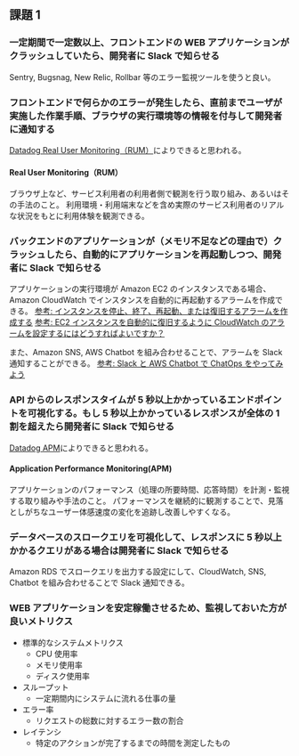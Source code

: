 ## 課題 1

### 一定期間で一定数以上、フロントエンドの WEB アプリケーションがクラッシュしていたら、開発者に Slack で知らせる

Sentry, Bugsnag, New Relic, Rollbar 等のエラー監視ツールを使うと良い。

### フロントエンドで何らかのエラーが発生したら、直前までユーザが実施した作業手順、ブラウザの実行環境等の情報を付与して開発者に通知する

[Datadog Real User Monitoring（RUM）](https://www.datadoghq.com/ja/product/real-user-monitoring/)によりできると思われる。

#### Real User Monitoring（RUM）

ブラウザ上など、サービス利用者の利用者側で観測を行う取り組み、あるいはその手法のこと。
利用環境・利用端末などを含め実際のサービス利用者のリアルな状況をもとに利用体験を観測できる。

### バックエンドのアプリケーションが（メモリ不足などの理由で）クラッシュしたら、自動的にアプリケーションを再起動しつつ、開発者に Slack で知らせる

アプリケーションの実行環境が Amazon EC2 のインスタンスである場合、Amazon CloudWatch でインスタンスを自動的に再起動するアラームを作成できる。
[参考: インスタンスを停止、終了、再起動、または復旧するアラームを作成する](https://docs.aws.amazon.com/ja_jp/AWSEC2/latest/UserGuide/UsingAlarmActions.html)
[参考: EC2 インスタンスを自動的に復旧するように CloudWatch のアラームを設定するにはどうすればよいですか？](https://aws.amazon.com/jp/premiumsupport/knowledge-center/automatic-recovery-ec2-cloudwatch/)

また、Amazon SNS, AWS Chatbot を組み合わせることで、アラームを Slack 通知することができる。
[参考: Slack と AWS Chatbot で ChatOps をやってみよう](https://aws.amazon.com/jp/builders-flash/202006/slack-chatbot/?awsf.filter-name=*all)

### API からのレスポンスタイムが 5 秒以上かかっているエンドポイントを可視化する。もし 5 秒以上かかっているレスポンスが全体の 1 割を超えたら開発者に Slack で知らせる

[Datadog APM](https://www.datadoghq.com/ja/product/apm/)によりできると思われる。

#### Application Performance Monitoring(APM)

アプリケーションのパフォーマンス（処理の所要時間、応答時間）を計測・監視する取り組みや手法のこと。
パフォーマンスを継続的に観測することで、見落としがちなユーザー体感速度の変化を追跡し改善しやすくなる。

### データベースのスロークエリを可視化して、レスポンスに 5 秒以上かかるクエリがある場合は開発者に Slack で知らせる

Amazon RDS でスロークエリを出力する設定にして、CloudWatch, SNS, Chatbot を組み合わせることで Slack 通知できる。

### WEB アプリケーションを安定稼働させるため、監視しておいた方が良いメトリクス

- 標準的なシステムメトリクス
  - CPU 使用率
  - メモリ使用率
  - ディスク使用率
- スループット
  - 一定期間内にシステムに流れる仕事の量
- エラー率
  - リクエストの総数に対するエラー数の割合
- レイテンシ
  - 特定のアクションが完了するまでの時間を測定したもの
